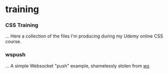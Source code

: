 # training

### CSS Training
... Here a collection of the files I'm producing during my Udemy online CSS course.

### wspush
... A simple Websocket "push" example, shamelessly stolen from [ws](https://github.com/websockets/ws)
